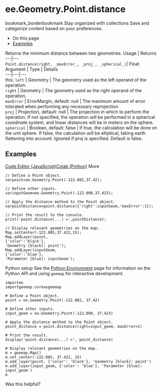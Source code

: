 
#  ee.Geometry.Point.distance
bookmark_borderbookmark Stay organized with collections  Save and categorize content based on your preferences.
  * On this page
  * [Examples](https://developers.google.com/earth-engine/apidocs/ee-geometry-point-distance#examples)


Returns the minimum distance between two geometries.
Usage | Returns  
---|---  
`Point.distance(right, _maxError_, _proj_, _spherical_)`|  Float  
Argument | Type | Details  
---|---|---  
this: `left` | Geometry | The geometry used as the left operand of the operation.  
`right` | Geometry | The geometry used as the right operand of the operation.  
`maxError` | ErrorMargin, default: null | The maximum amount of error tolerated when performing any necessary reprojection.  
`proj` | Projection, default: null | The projection in which to perform the operation. If not specified, the operation will be performed in a spherical coordinate system, and linear distances will be in meters on the sphere.  
`spherical` | Boolean, default: false | If true, the calculation will be done on the unit sphere. If false, the calculation will be elliptical, taking earth flattening into account. Ignored if proj is specified. Default is false.  
## Examples
[Code Editor (JavaScript)](https://developers.google.com/earth-engine/apidocs/ee-geometry-point-distance#code-editor-javascript-sample)[Colab (Python)](https://developers.google.com/earth-engine/apidocs/ee-geometry-point-distance#colab-python-sample) More
```
// Define a Point object.
varpoint=ee.Geometry.Point(-122.082,37.42);

// Define other inputs.
varinputGeom=ee.Geometry.Point(-122.090,37.423);

// Apply the distance method to the Point object.
varpointDistance=point.distance({'right':inputGeom,'maxError':1});

// Print the result to the console.
print('point.distance(...) =',pointDistance);

// Display relevant geometries on the map.
Map.setCenter(-122.085,37.422,15);
Map.addLayer(point,
{'color':'black'},
'Geometry [black]: point');
Map.addLayer(inputGeom,
{'color':'blue'},
'Parameter [blue]: inputGeom');
```
Python setup
See the [ Python Environment](https://developers.google.com/earth-engine/guides/python_install) page for information on the Python API and using `geemap` for interactive development.
```
importee
importgeemap.coreasgeemap
```
```
# Define a Point object.
point = ee.Geometry.Point(-122.082, 37.42)

# Define other inputs.
input_geom = ee.Geometry.Point(-122.090, 37.423)

# Apply the distance method to the Point object.
point_distance = point.distance(right=input_geom, maxError=1)

# Print the result.
display('point.distance(...) =', point_distance)

# Display relevant geometries on the map.
m = geemap.Map()
m.set_center(-122.085, 37.422, 15)
m.add_layer(point, {'color': 'black'}, 'Geometry [black]: point')
m.add_layer(input_geom, {'color': 'blue'}, 'Parameter [blue]: input_geom')
m
```

Was this helpful?
